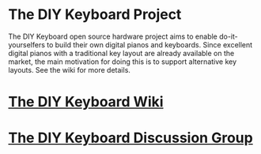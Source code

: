 # The DIY Keyboard Project #

The DIY Keyboard open source hardware project aims to enable do-it-yourselfers to build their own digital pianos and keyboards.  Since excellent digital pianos with a traditional key layout are already available on the market, the main motivation for doing this is to support alternative key layouts.  See the wiki for more details.

# [The DIY Keyboard Wiki](http://diykeyboard.org) #

# [The DIY Keyboard Discussion Group](http://groups.google.com/group/diykeyboard) #